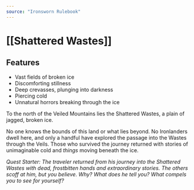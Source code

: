 ```yaml
---
source: "Ironsworn Rulebook"
---
```

# [[Shattered Wastes]]

## Features

- Vast fields of broken ice
- Discomforting stillness
- Deep crevasses, plunging into darkness
- Piercing cold
- Unnatural horrors breaking through the ice

To the north of the Veiled Mountains lies the Shattered Wastes, a plain of jagged, broken ice. 

No one knows the bounds of this land or what lies beyond. No Ironlanders dwell here, and only a handful have explored the passage into the Wastes through the Veils. Those who survived the journey returned with stories of unimaginable cold and _things_ moving beneath the ice.

_Quest Starter: The traveler returned from his journey into the Shattered Wastes with dead, frostbitten hands and extraordinary stories. The others scoff at him, but you believe. Why? What does he tell you? What compels you to see for yourself?_